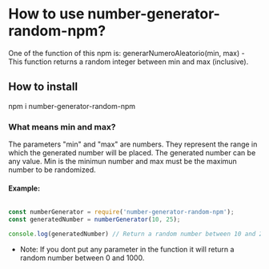 # How to use number-generator-random-npm?

One of the function of this npm is:
generarNumeroAleatorio(min, max) - This function returns a random integer between min and max (inclusive).

## How to install

npm i number-generator-random-npm

### What means min and max?

The parameters "min" and "max" are numbers. They represent the range in which the generated number will be placed. The generated number can be any value. Min is the minimun number and max must be the maximun number to be randomized.

#### Example:

```js

const numberGenerator = require('number-generator-random-npm');
const generatedNumber = numberGenerator(10, 25); 

console.log(generatedNumber) // Return a random number between 10 and 25.

```
 
* Note: If you dont put any parameter in the function it will return a random number between 0 and 1000.
